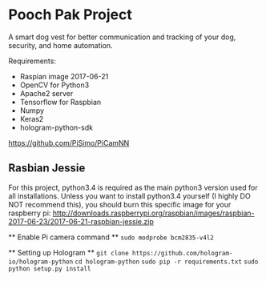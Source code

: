 # Pooch Pak Project

A smart dog vest for better communication and tracking of your dog, security, and home automation.


Requirements:
- Raspian image 2017-06-21
- OpenCV for Python3
- Apache2 server
- Tensorflow for Raspbian
- Numpy
- Keras2
- hologram-python-sdk

https://github.com/PiSimo/PiCamNN

## Rasbian Jessie
For this project, python3.4 is required as the main python3 version used for all installations. Unless you want to
install python3.4 yourself (I highly DO NOT recommend this), you should burn this specific image for your raspberry pi:
http://downloads.raspberrypi.org/raspbian/images/raspbian-2017-06-23/2017-06-21-raspbian-jessie.zip

** Enable Pi camera command **
``` sudo modprobe bcm2835-v4l2 ```

** Setting up Hologram **
``` git clone https://github.com/hologram-io/hologram-python ```
``` cd hologram-python ```
``` sudo pip -r requirements.txt ```
``` sudo python setup.py install ```

